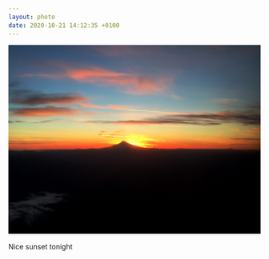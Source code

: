 ```yaml
---
layout: photo
date: 2020-10-21 14:12:35 +0100
---
```

![](/images/sunset.jpg)
  
Nice sunset tonight

